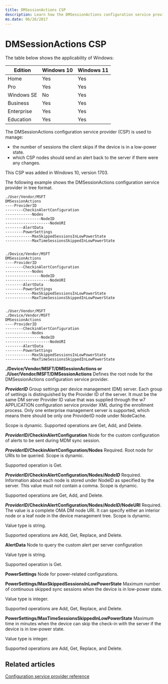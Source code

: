 ```yaml
---
title: DMSessionActions CSP
description: Learn how the DMSessionActions configuration service provider (CSP) is used to manage the number of sessions the client skips if the device is in a low-power state.
ms.date: 06/26/2017
---
```


# DMSessionActions CSP

The table below shows the applicability of Windows:

|Edition|Windows 10|Windows 11|
|--- |--- |--- |
|Home|Yes|Yes|
|Pro|Yes|Yes|
|Windows SE|No|Yes|
|Business|Yes|Yes|
|Enterprise|Yes|Yes|
|Education|Yes|Yes|

The DMSessionActions configuration service provider (CSP) is used to manage:

- the number of sessions the client skips if the device is in a low-power state.
- which CSP nodes should send an alert back to the server if there were any changes.

This CSP was added in Windows 10, version 1703.

The following example shows the DMSessionActions configuration service provider in tree format.
```
./User/Vendor/MSFT
DMSessionActions
----ProviderID
--------CheckinAlertConfiguration
------------Nodes
----------------NodeID
--------------------NodeURI
--------AlertData
--------PowerSettings
------------MaxSkippedSessionsInLowPowerState
------------MaxTimeSessionsSkippedInLowPowerState


./Device/Vendor/MSFT
DMSessionActions
----ProviderID
--------CheckinAlertConfiguration
------------Nodes
----------------NodeID
--------------------NodeURI
--------AlertData
--------PowerSettings
------------MaxSkippedSessionsInLowPowerState
------------MaxTimeSessionsSkippedInLowPowerState


./User/Vendor/MSFT
./Device/Vendor/MSFT
DMSessionActions
----ProviderID
--------CheckinAlertConfiguration
------------Nodes
----------------NodeID
--------------------NodeURI
--------AlertData
--------PowerSettings
------------MaxSkippedSessionsInLowPowerState
------------MaxTimeSessionsSkippedInLowPowerState
```

<a href="" id="vendor-msft-dmsessionactions"></a>**./Device/Vendor/MSFT/DMSessionActions or ./User/Vendor/MSFT/DMSessionActions**
Defines the root node for the DMSessionActions configuration service provider.

<a href="" id="providerid"></a>***ProviderID***
Group settings per device management (DM) server. Each group of settings is distinguished by the Provider ID of the server. It must be the same DM server Provider ID value that was supplied through the w7 APPLICATION configuration service provider XML during the enrollment process. Only one enterprise management server is supported, which means there should be only one ProviderID node under NodeCache.

Scope is dynamic. Supported operations are Get, Add, and Delete.

<a href="" id="checkinalertconfiguration"></a>***ProviderID*/CheckinAlertConfiguration**
Node for the custom configuration of alerts to be sent during MDM sync session.

<a href="" id="nodes"></a>***ProviderID*/CheckinAlertConfiguration/Nodes**
Required. Root node for URIs to be queried. Scope is dynamic.

Supported operation is Get.

<a href="" id="nodeid"></a>***ProviderID*/CheckinAlertConfiguration/Nodes/*NodeID***
Required. Information about each node is stored under NodeID as specified by the server. This value must not contain a comma. Scope is dynamic.

Supported operations are Get, Add, and Delete.

<a href="" id="nodeuri"></a>***ProviderID*/CheckinAlertConfiguration/Nodes/*NodeID*/NodeURI**
Required. The value is a complete OMA DM node URI. It can specify either an interior node or a leaf node in the device management tree. Scope is dynamic.

Value type is string.

Supported operations are Add, Get, Replace, and Delete.

<a href="" id="alertdata"></a>**AlertData**
Node to query the custom alert per server configuration

Value type is string.

Supported operation is Get.

<a href="" id="powersettings"></a>**PowerSettings**
Node for power-related configurations.

<a href="" id="maxskippedsessionsinlowpowerstate"></a>**PowerSettings/MaxSkippedSessionsInLowPowerState**
Maximum number of continuous skipped sync sessions when the device is in low-power state.

Value type is integer.

Supported operations are Add, Get, Replace, and Delete.

<a href="" id="maxtimesessionsskippedinlowpowerstate"></a>**PowerSettings/MaxTimeSessionsSkippedInLowPowerState**
Maximum time in minutes when the device can skip the check-in with the server if the device is in low-power state.

Value type is integer.

Supported operations are Add, Get, Replace, and Delete.

## Related articles

[Configuration service provider reference](index.yml)
